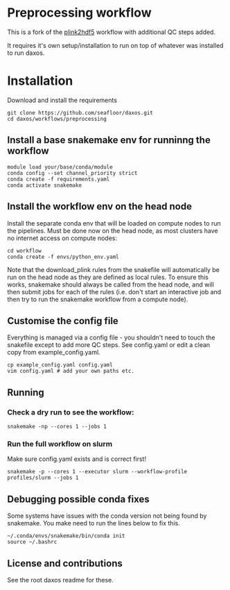 # Preprocessing workflow

This is a fork of the [plink2hdf5](https://github.com/seafloor/plink2hdf5) workflow with additional QC steps added.

It requires it's own setup/installation to run on top of whatever was installed to run daxos.

# Installation
Download and install the requirements
```
git clone https://github.com/seafloor/daxos.git
cd daxos/workflows/preprocessing
```

## Install a base snakemake env for runninng the workflow
```
module load your/base/conda/module
conda config --set channel_priority strict
conda create -f requirements.yaml
conda activate snakemake
```

## Install the workflow env on the head node
Install the separate conda env that will be loaded on compute nodes to run the pipelines. Must be done now on the head node, as most clusters have no internet access on compute nodes:
```
cd workflow
conda create -f envs/python_env.yaml
```

Note that the download_plink rules from the snakefile will automatically be run on the head node as they are defined as local rules. To ensure this works, snakemake should always be called from the head node, and will then submit jobs for each of the rules (i.e. don't start an interactive job and then try to run the snakemake workflow from a compute node).

## Customise the config file
Everything is managed via a config file - you shouldn't need to touch the snakefile except to add more QC steps.
See config.yaml or edit a clean copy from example_config.yaml.

```
cp example_config.yaml config.yaml
vim config.yaml # add your own paths etc.
```

## Running

### Check a dry run to see the workflow:
```
snakemake -np --cores 1 --jobs 1
```

### Run the full workflow on slurm

Make sure config.yaml exists and is correct first!

```
snakemake -p --cores 1 --executor slurm --workflow-profile profiles/slurm --jobs 1
```

## Debugging possible conda fixes
Some systems have issues with the conda version not being found by snakemake. You make need to run the lines below to fix this.
```
~/.conda/envs/snakemake/bin/conda init
source ~/.bashrc
```

## License and contributions
See the root daxos readme for these.

